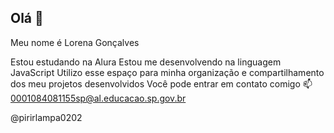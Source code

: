 ## Olá 👋
Meu nome é Lorena Gonçalves

Estou estudando na Alura
Estou me desenvolvendo na linguagem JavaScript
Utilizo esse espaço para minha organização e compartilhamento dos meu projetos desenvolvidos
Você pode entrar em contato comigo 📫
0001084081155sp@al.educacao.sp.gov.br

@pirirlampa0202
